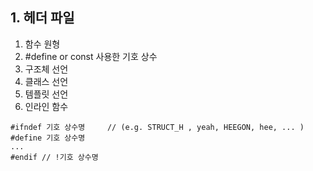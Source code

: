 ## 1. 헤더 파일
1) 함수 원형
2) #define or const 사용한 기호 상수
3) 구조체 선언
4) 클래스 선언
5) 템플릿 선언
6) 인라인 함수
```
#ifndef 기호 상수명     // (e.g. STRUCT_H , yeah, HEEGON, hee, ... )   
#define 기호 상수명
...
#endif // !기호 상수명
```
